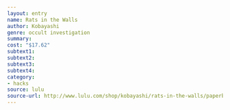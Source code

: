 ```yaml
---
layout: entry 
name: Rats in the Walls
author: Kobayashi
genre: occult investigation
summary: 
cost: "$17.62"
subtext1: 
subtext2: 
subtext3: 
subtext4: 
category:
- hacks
source: lulu
source-url: http://www.lulu.com/shop/kobayashi/rats-in-the-walls/paperback/product-23732747.html
---
```


